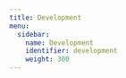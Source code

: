 ```yaml
---
title: Development
menu:
  sidebar:
    name: Development
    identifier: development
    weight: 300
---
```

